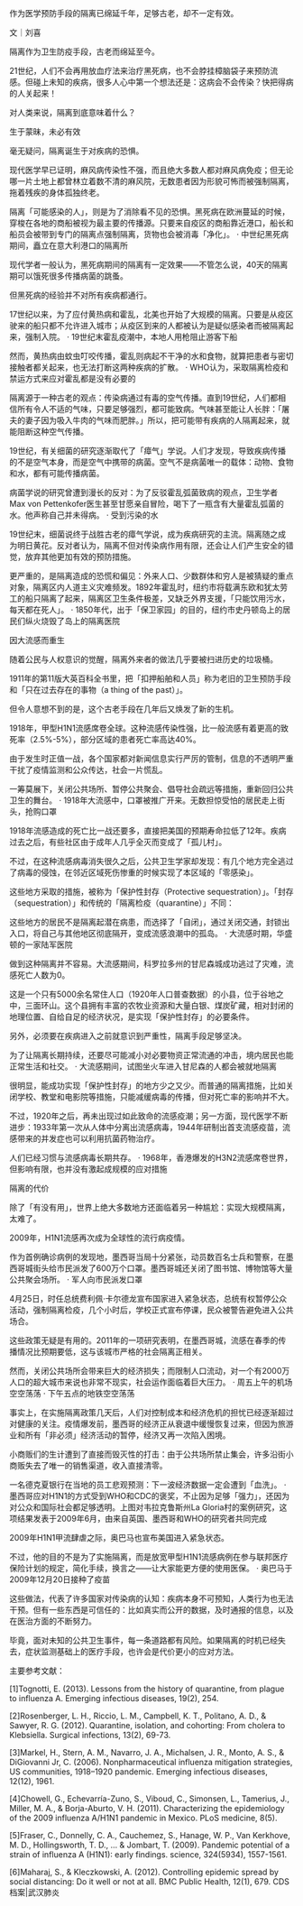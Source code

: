 

作为医学预防手段的隔离已绵延千年，足够古老，却不一定有效。

文｜刘喜

隔离作为卫生防疫手段，古老而绵延至今。

21世纪，人们不会再用放血疗法来治疗黑死病，也不会脖挂樟脑袋子来预防流感。但碰上未知的疾病，很多人心中第一个想法还是：这病会不会传染？快把得病的人关起来！

对人类来说，隔离到底意味着什么？

生于蒙昧，未必有效

毫无疑问，隔离诞生于对疾病的恐惧。

现代医学早已证明，麻风病传染性不强，而且绝大多数人都对麻风病免疫；但无论哪一片土地上都曾林立着数不清的麻风院，无数患者因为形貌可怖而被强制隔离，拖着残疾的身体孤独终老。

隔离「可能感染的人」，则是为了消除看不见的恐惧。黑死病在欧洲蔓延的时候，穿梭在各地的商船被视为最主要的传播源。只要来自疫区的商船靠近港口，船长和船员会被带到专门的隔离点强制隔离，货物也会被消毒「净化」。 · 中世纪黑死病期间，矗立在意大利港口的隔离所

现代学者一般认为，黑死病期间的隔离有一定效果——不管怎么说，40天的隔离期可以饿死很多传播病菌的跳蚤。

但黑死病的经验并不对所有疾病都通行。

17世纪以来，为了应付黄热病和霍乱，北美也开始了大规模的隔离。只要是从疫区驶来的船只都不允许进入城市；从疫区到来的人都被认为是疑似感染者而被隔离起来，强制入院。 · 19世纪末霍乱疫潮中，本地人用枪阻止游客下船

然而，黄热病由蚊虫叮咬传播，霍乱则病起不干净的水和食物，就算把患者与密切接触者都关起来，也无法打断这两种疾病的扩散。 · WHO认为，采取隔离检疫和禁运方式来应对霍乱都是没有必要的

隔离源于一种古老的观点：传染病通过有毒的空气传播。直到19世纪，人们都相信所有令人不适的气味，只要足够强烈，都可能致病。气味甚至能让人长胖：「屠夫的妻子因为吸入牛肉的气味而肥胖。」所以，把可能带有疾病的人隔离起来，就能阻断这种空气传播。

19世纪，有关细菌的研究逐渐取代了「瘴气」学说。人们才发现，导致疾病传播的不是空气本身，而是空气中携带的病菌。空气不是病菌唯一的载体：动物、食物和水，都有可能传播病菌。

病菌学说的研究曾遭到漫长的反对：为了反驳霍乱弧菌致病的观点，卫生学者Max von Pettenkofer医生甚至甘愿亲自冒险，喝下了一瓶含有大量霍乱弧菌的水。他声称自己并未得病。 · 受到污染的水

19世纪末，细菌说终于战胜古老的瘴气学说，成为疾病研究的主流。隔离随之成为明日黄花。反对者认为，隔离不但对传染病作用有限，还会让人们产生安全的错觉，放弃其他更加有效的预防措施。

更严重的，是隔离造成的恐慌和偏见：外来人口、少数群体和穷人是被猜疑的重点对象，隔离区内人道主义灾难频发。1892年霍乱时，纽约市将载满东欧和犹太劳工的船只隔离了起来，隔离区卫生条件极差，又缺乏外界支援，「只能饮用污水，每天都在死人」。 · 1850年代，出于「保卫家园」的目的，纽约市史丹顿岛上的居民们纵火烧毁了岛上的隔离医院

因大流感而重生

随着公民与人权意识的觉醒，隔离外来者的做法几乎要被扫进历史的垃圾桶。

1911年的第11版大英百科全书里，把「扣押船舶和人员」称为老旧的卫生预防手段和「只在过去存在的事物（a thing of the past）」。

但令人意想不到的是，这个古老手段在几年后又焕发了新的生机。

1918年，甲型H1N1流感席卷全球。这种流感传染性强，比一般流感有着更高的致死率（2.5%-5%），部分区域的患者死亡率高达40%。

由于发生时正值一战，各个国家都对新闻信息实行严厉的管制，信息的不透明严重干扰了疫情监测和公众传达，社会一片慌乱。

一筹莫展下，关闭公共场所、暂停公共聚会、倡导社会疏远等措施，重新回归公共卫生的舞台。 · 1918年大流感中，口罩被推广开来。无数担惊受怕的居民走上街头，抢购口罩

1918年流感造成的死亡比一战还要多，直接把美国的预期寿命拉低了12年。疾病过去之后，有些社区由于成年人几乎全灭而变成了「孤儿村」。

不过，在这种流感病毒消失很久之后，公共卫生学家却发现：有几个地方完全逃过了病毒的侵蚀，在邻近区域死伤惨重的时候实现了本区域的「零感染」。

这些地方采取的措施，被称为「保护性封存（Protective sequestration）」。「封存（sequestration）」和传统的「隔离检疫（quarantine）」不同：

这些地方的居民不是隔离起潜在病患，而选择了「自闭」，通过关闭交通，封锁出入口，将自己与其他地区彻底隔开，变成流感浪潮中的孤岛。 · 大流感时期，华盛顿的一家陆军医院

做到这种隔离并不容易。大流感期间，科罗拉多州的甘尼森城成功逃过了灾难，流感死亡人数为0。

这是一个只有5000余名常住人口（1920年人口普查数据）的小县，位于谷地之中，三面环山。这个县拥有丰富的农牧业资源和大量白银、煤炭矿藏，相对封闭的地理位置、自给自足的经济状况，是实现「保护性封存」的必要条件。

另外，必须要在疾病进入之前就意识到严重性，隔离手段足够坚决。

为了让隔离长期持续，还要尽可能减小对必要物资正常流通的冲击，境内居民也能正常生活和社交。 · 大流感期间，试图坐火车进入甘尼森的人都会被就地隔离

很明显，能成功实现「保护性封存」的地方少之又少。而普通的隔离措施，比如关闭学校、教堂和电影院等措施，只能减缓病毒的传播，但对死亡率的影响并不大。

不过，1920年之后，再未出现过如此致命的流感疫潮；另一方面，现代医学不断进步：1933年第一次从人体中分离出流感病毒，1944年研制出首支流感疫苗，流感带来的并发症也可以利用抗菌药物治疗。

人们已经习惯与流感病毒长期共存。 · 1968年，香港爆发的H3N2流感席卷世界，但影响有限，也并没有激起成规模的应对措施

隔离的代价

除了「有没有用」，世界上绝大多数地方还面临着另一种尴尬：实现大规模隔离，太难了。

2009年，H1N1流感再次成为全球性的流行病疫情。

作为首例确诊病例的发现地，墨西哥当局十分紧张，动员数百名士兵和警察，在墨西哥城街头给市民派发了600万个口罩。墨西哥城还关闭了图书馆、博物馆等大量公共聚会场所。 · 军人向市民派发口罩

4月25日，时任总统费利佩·卡尔德龙宣布国家进入紧急状态，总统有权暂停公众活动，强制隔离检疫，几个小时后，学校正式宣布停课，民众被警告避免进入公共场合。

这些政策无疑是有用的。2011年的一项研究表明，在墨西哥城，流感在春季的传播情况比预期要低，这与该城市严格的社会隔离正相关。

然而，关闭公共场所会带来巨大的经济损失；而限制人口流动，对一个有2000万人口的超大城市来说也非常不现实，社会运作面临着巨大压力。 · 周五上午的机场空空荡荡 · 下午五点的地铁空空荡荡

事实上，在实施隔离政策几天后，人们对控制成本和经济危机的担忧已经逐渐超过对健康的关注。疫情爆发前，墨西哥的经济正从衰退中缓慢恢复过来，但因为旅游业和所有「非必须」经济活动的暂停，经济又再一次陷入困境。

小商贩们的生计遭到了直接而毁灭性的打击：由于公共场所禁止集会，许多沿街小商贩失去了唯一的销售渠道，收入直接清零。

一名德克夏银行在当地的员工悲观预测：下一波经济数据一定会遭到「血洗」。 · 墨西哥应对H1N1的方式受到WHO和CDC的褒奖，不止因为足够「强力」，还因为对公众和国际社会都足够透明。上图对韦拉克鲁斯州La Gloria村的案例研究，这项结果发表于2009年6月，由来自英国、墨西哥和WHO的研究者共同完成

2009年H1N1甲流肆虐之际，奥巴马也宣布美国进入紧急状态。

不过，他的目的不是为了实施隔离，而是放宽甲型H1N1流感病例在参与联邦医疗保险计划的规定，简化手续，换言之——让大家能更方便的使用医保。 · 奥巴马于2009年12月20日接种了疫苗

这些做法，代表了许多国家对传染病的认知：疾病本身不可预知，人类行为也无法干预。但有一些东西是可信任的：比如真实而公开的数据，及时通报的信息，以及在医治方面的不断努力。

毕竟，面对未知的公共卫生事件，每一条道路都有风险。如果隔离的时机已经失去，症状监测基础上的医疗手段，也许会是代价更小的应对方法。

主要参考文献：

[1]Tognotti, E. (2013). Lessons from the history of quarantine, from plague to influenza A. Emerging infectious diseases, 19(2), 254.

[2]Rosenberger, L. H., Riccio, L. M., Campbell, K. T., Politano, A. D., &amp; Sawyer, R. G. (2012). Quarantine, isolation, and cohorting: From cholera to Klebsiella. Surgical infections, 13(2), 69-73.

[3]Markel, H., Stern, A. M., Navarro, J. A., Michalsen, J. R., Monto, A. S., &amp; DiGiovanni Jr, C. (2006). Nonpharmaceutical influenza mitigation strategies, US communities, 1918–1920 pandemic. Emerging infectious diseases, 12(12), 1961.

[4]Chowell, G., Echevarría-Zuno, S., Viboud, C., Simonsen, L., Tamerius, J., Miller, M. A., &amp; Borja-Aburto, V. H. (2011). Characterizing the epidemiology of the 2009 influenza A/H1N1 pandemic in Mexico. PLoS medicine, 8(5).

[5]Fraser, C., Donnelly, C. A., Cauchemez, S., Hanage, W. P., Van Kerkhove, M. D., Hollingsworth, T. D., &#8230; &amp; Jombart, T. (2009). Pandemic potential of a strain of influenza A (H1N1): early findings. science, 324(5934), 1557-1561.

[6]Maharaj, S., &amp; Kleczkowski, A. (2012). Controlling epidemic spread by social distancing: Do it well or not at all. BMC Public Health, 12(1), 679.  CDS档案|武汉肺炎 
